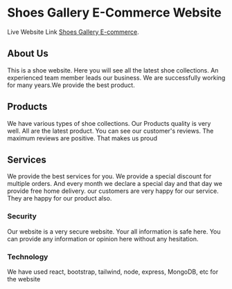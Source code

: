 # Shoes Gallery E-Commerce Website

Live Website Link [Shoes Gallery E-commerce](https://shoes-gallery-ecommerce.web.app/).

## About Us

This is a shoe website. Here you will see all the latest shoe collections. An experienced team member leads our business. We are successfully working for many years.We provide the best product.

## Products

We have various types of shoe collections. Our Products quality is very well. All are the latest product. You can see our customer's reviews. The maximum reviews are positive. That makes us proud 

## Services

We provide the best services for you. We provide a special discount for multiple orders. And every month we declare a special day and that day we provide free home delivery. our customers are very happy for our service. They are happy for our product also.

### Security

Our website is a very secure website. Your all information is safe here. You can provide any information or opinion here without any hesitation.

### Technology

We have used react, bootstrap, tailwind, node, express, MongoDB, etc for the website